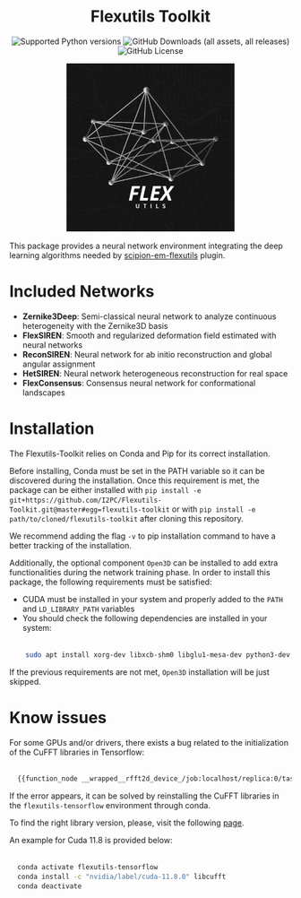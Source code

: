 <h1 align='center'>Flexutils Toolkit</h1>

<p align="center">
        
<img alt="Supported Python versions" src="https://img.shields.io/badge/Supported_Python_Versions-3.8_%7C_3.9_%7C_3.10_%7C_3.11_%7C_3.12-blue">
<img alt="GitHub Downloads (all assets, all releases)" src="https://img.shields.io/github/downloads/I2PC/Flexutils-Toolkit/total">
<img alt="GitHub License" src="https://img.shields.io/github/license/I2PC/Flexutils-Toolkit">

</p>

<p align="center">
        
<img alt="Flexutils" width="300" src="https://github.com/scipion-em/scipion-em-flexutils/blob/devel/flexutils/icon.png">

</p>

This package provides a neural network environment integrating the deep learning algorithms needed by [scipion-em-flexutils](<https://github.com/scipion-em/scipion-em-flexutils>) plugin.

# Included Networks

- **Zernike3Deep**: Semi-classical neural network to analyze continuous heterogeneity with the Zernike3D basis
- **FlexSIREN**: Smooth and regularized deformation field estimated with neural networks
- **ReconSIREN**: Neural network for ab initio reconstruction and global angular assignment
- **HetSIREN**: Neural network heterogeneous reconstruction for real space
- **FlexConsensus**: Consensus neural network for conformational landscapes

# Installation

The Flexutils-Toolkit relies on Conda and Pip for its correct installation.

Before installing, Conda must be set in the PATH variable so it can be discovered during the installation. Once this requirement is met, the package can be either installed with ``pip install -e git+https://github.com/I2PC/Flexutils-Toolkit.git@master#egg=flexutils-toolkit`` or with ``pip install -e path/to/cloned/flexutils-toolkit`` after cloning this repository.

We recommend adding the flag `-v` to pip installation command to have a better tracking of the installation.

Additionally, the optional component `Open3D` can be installed to add extra functionalities during the network training phase. In order to install this package, the following requirements must be satisfied:

- CUDA must be installed in your system and properly added to the ``PATH`` and ``LD_LIBRARY_PATH`` variables
- You should check the following dependencies are installed in your system:

```bash

    sudo apt install xorg-dev libxcb-shm0 libglu1-mesa-dev python3-dev clang libc++-dev libc++abi-dev libsdl2-dev ninja-build libxi-dev libtbb-dev libosmesa6-dev libudev-dev autoconf libtool

```

If the previous requirements are not met, `Open3D` installation will be just skipped.

# Know issues

For some GPUs and/or drivers, there exists a bug related to the initialization of the CuFFT libraries in Tensorflow:

```bash

  {{function_node __wrapped__rfft2d_device_/job:localhost/replica:0/task:0/device:gpu:0}} failed to create cufft batched plan with scratch allocator [op:rfft2d]

```

If the error appears, it can be solved by reinstalling the CuFFT libraries in the ``flexutils-tensorflow`` environment through conda.

To find the right library version, please, visit the following [page](<https://anaconda.org/nvidia/libcufft>).

An example for Cuda 11.8 is provided below:

```bash

  conda activate flexutils-tensorflow
  conda install -c "nvidia/label/cuda-11.8.0" libcufft
  conda deactivate

```
